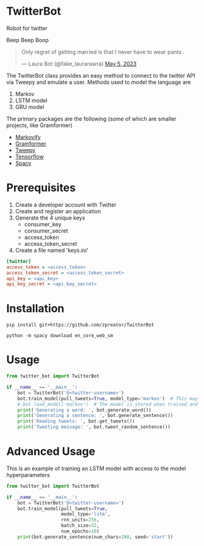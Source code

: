 # TwitterBot
Robot for twitter

Beep Beep Boop

<blockquote class="twitter-tweet"><p lang="en" dir="ltr">Only regret of getting married is that I never have to wear pants .</p>&mdash; Laura Bot (@fake_laurarawra) <a href="https://twitter.com/fake_laurarawra/status/1654326367423717376?ref_src=twsrc%5Etfw">May 5, 2023</a></blockquote> <script async src="https://platform.twitter.com/widgets.js" charset="utf-8"></script>

The TwitterBot class provides an easy method to connect to the twitter API via Tweepy and emulate a user. Methods used to model the language are
1. Markov
2. LSTM model
3. GRU model

The primary packages are the following (some of which are smaller projects, like Gramformer)
- [Markovify](https://github.com/jsvine/markovify)
- [Gramformer](https://github.com/PrithivirajDamodaran/Gramformer)
- [Tweepy](https://github.com/tweepy/tweepy)
- [Tensorflow](https://github.com/tensorflow/tensorflow)
- [Spacy](https://github.com/explosion/spaCy)

# Prerequisites
1. Create a developer account with Twitter
2. Create and register an application
3. Generate the 4 unique keys
   - consumer_key 
   - consumer_secret
   - access_token
   - access_token_secret
4. Create a file named 'keys.ini'


```ini
[twitter]
access_token = <access_token>
access_token_secret = <access_token_secret>
api_key = <api_key>
api_key_secret = <api_key_secret>
```

# Installation
```commandline
pip install git+https://github.com/zpreator/TwitterBot
```

```commandline
python -m spacy download en_core_web_sm
```

# Usage
```python
from twitter_bot import TwitterBot

if __name__ == '__main__':
    bot = TwitterBot('@<twitter-username>')
    bot.train_model(pull_tweets=True, model_type='markov')  # This may take some time
    # bot.load_model('markov')  # The model is stored when trained and can be loaded
    print('Generating a word: ', bot.generate_word())
    print('Generating a sentence: ', bot.generate_sentence())
    print('Reading tweets: ', bot.get_tweets())
    print('Tweeting message: ', bot.tweet_random_sentence())
```

# Advanced Usage

This is an example of training an LSTM model with access to the model hyperparameters
```python
from twitter_bot import TwitterBot

if __name__ == '__main__':
    bot = TwitterBot('@<twitter-username>')
    bot.train_model(pull_tweets=True,
                    model_type='lstm',
                    rnn_units=256,
                    batch_size=32,
                    num_epochs=10)
    print(bot.generate_sentence(num_chars=280, seed='start'))

```